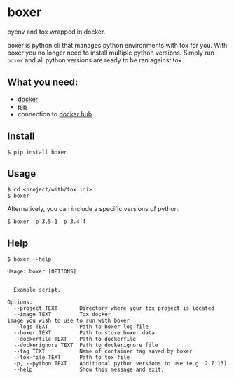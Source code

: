 # boxer
pyenv and tox wrapped in docker.

boxer is python cli that manages python environments with tox for you. With boxer you no longer need to install multiple python versions. Simply run ```boxer``` and all python versions are ready to be ran against tox.

## What you need:
* [docker](https://docs.docker.com/engine/installation/)
* [pip](https://pip.pypa.io/en/stable/installing/)
* connection to [docker hub](https://hub.docker.com/)

## Install
```
$ pip install boxer
```

## Usage
```
$ cd <project/with/tox.ini>
$ boxer
```

Alternatively, you can include a specific versions of python.

```
$ boxer -p 3.5.1 -p 3.4.4
```

## Help
```
$ boxer --help

Usage: boxer [OPTIONS]

 
  Example script.
 
Options:
  --project TEXT       Directory where your tox project is located
  --image TEXT         Tox docker image you wish to use to run with boxer
  --logs TEXT          Path to boxer log file
  --boxer TEXT         Path to store boxer data
  --dockerfile TEXT    Path to dockerfile
  --dockerignore TEXT  Path to dockerignore file
  --tag TEXT           Name of container tag saved by boxer
  --tox-file TEXT      Path to tox file
  -p, --python TEXT    Additional python versions to use (e.g. 2.7.13)
  --help               Show this message and exit.
```
